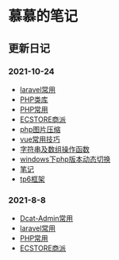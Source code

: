 # 慕慕的笔记

<div id="oneyan"></div>

 <script>var reloaded=false;$(function () { $.get("https://api.ooopn.com/ciba/api.php", function (r) { if (r.code == 200) { console.log(r); $("#oneyan").html("<small>" + r.date + "</small><p>" + r.ciba + "</p><p>" + r["ciba-en"] + '</p><p><img src="' + r.imgurl + '" height="480" width="330" onerror="javascript:this.src=\'https://api.ixiaowai.cn/gqapi/gqapi.php\';this.onerror = null;this.removeAttribute(\'height\');this.removeAttribute(\'width\')"></img></p><p></p>').css("text-indent", "2em") } }, "json"); });</script>

## 更新日记

### 2021-10-24

- [laravel常用](work/laravel.md)
- [PHP类库](work/php_helper.md)
- [PHP常用](work/php.md)
- [ECSTORE商派](work/ecos.md)
- [php图片压缩](work/zip.md)
- [vue常用技巧](work/vue.md)
- [字符串及数组操作函数](work/strArray.md)
- [windows下php版本动态切换](work/php_v.md)
- [笔记](work/note.md)
- [tp6框架](work/tp6.md)

### 2021-8-8

- [Dcat-Admin常用](work/dcat.md)
- [laravel常用](work/laravel.md)
- [PHP常用](work/php.md)
- [ECSTORE商派](work/ecos.md)